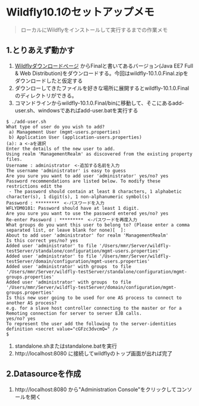 # Wildfly10.1のセットアップメモ  
> ローカルにWildflyをインストールして実行するまでの作業メモ  

## 1.とりあえず動かす  
1. [Wildflyダウンロードページ](http://wildfly.org/downloads/) からFinalと書いてあるバージョン(Java EE7 Full & Web Distribution)をダウンロードする。今回はwildfly-10.1.0.Final.zipをダウンロードしたと仮定する
1. ダウンローしてきたファイルを好きな場所に展開するとwildfly-10.1.0.Finalのディレクトリができる。  
1. コマンドラインからwildfly-10.1.0.Final/binに移動して、そこにあるadd-user.sh、windowsであればadd-user.batを実行する  
```
$ ./add-user.sh
What type of user do you wish to add?
 a) Management User (mgmt-users.properties)
 b) Application User (application-users.properties)
(a): a <-aを選択
Enter the details of the new user to add.
Using realm 'ManagementRealm' as discovered from the existing property files.
Username : administrator　<-追加する名前を入力                             
The username 'administrator' is easy to guess
Are you sure you want to add user 'administrator' yes/no? yes
Password recommendations are listed below. To modify these restrictions edit the
 - The password should contain at least 8 characters, 1 alphabetic character(s), 1 digit(s), 1 non-alphanumeric symbol(s)
Password : *********　<-パスワードを入力
WFLYDM0101: Password should have at least 1 digit.
Are you sure you want to use the password entered yes/no? yes
Re-enter Password : *********　<-パスワードを再度入力
What groups do you want this user to belong to? (Please enter a comma separated list, or leave blank for none)[  ]:
About to add user 'administrator' for realm 'ManagementRealm'
Is this correct yes/no? yes
Added user 'administrator' to file '/Users/mmr/Server/wildfly-testServer/standalone/configuration/mgmt-users.properties'
Added user 'administrator' to file '/Users/mmr/Server/wildfly-testServer/domain/configuration/mgmt-users.properties'
Added user 'administrator' with groups  to file '/Users/mmr/Server/wildfly-testServer/standalone/configuration/mgmt-groups.properties'
Added user 'administrator' with groups  to file '/Users/mmr/Server/wildfly-testServer/domain/configuration/mgmt-groups.properties'
Is this new user going to be used for one AS process to connect to another AS process?
e.g. for a slave host controller connecting to the master or for a Remoting connection for server to server EJB calls.
yes/no? yes
To represent the user add the following to the server-identities definition <secret value="cGFzc3dvcmQ=" />
$
```
1. standalone.shまたはstandalone.batを実行  
1. http://localhost:8080 に接続してwildflyのトップ画面が出れば完了  

## 2.Datasourceを作成  
1. http://localhost:8080 から"Administration Console"をクリックしてコンソールを開く  
